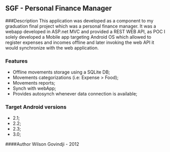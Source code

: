 
## SGF - Personal Finance Manager

###Description
This application was developed as a component to my graduation final project which was a personal finance manager.
It was a webapp developed in ASP.net MVC and provided a REST WEB API, as POC I solely developed a Mobile app targeting Android OS which allowed to register expenses and incomes offline and later invoking the web API it would synchronize with the web application.

### Features
* Offline movements storage using a SQLite DB;
* Movements categorizations (i.e: Expense > Food);
* Movements reports;
* Synch with webApp;
* Provides autosynch whenever data connection is available;

### Target Android versions
* 2.1;
* 2.2;
* 2.3;
* 3.0;

####Author
Wilson Govindji - 2012
